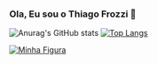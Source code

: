 ### Ola, Eu sou o Thiago Frozzi 👋

![Anurag's GitHub stats](https://github-readme-stats.vercel.app/api?username=thiagox10&theme=tokyonight&show_icons=true) 
[![Top Langs](https://github-readme-stats.vercel.app/api/top-langs/?username=thiagox10&theme=tokyonight&layout=compact)](https://github.com/anuraghazra/github-readme-stats)


<a href='https://www.linkedin.com/in/thiagofrozzi/' target='_blanck'><img src="https://img.shields.io/badge/LinkedIn-0077B5?style=for-the-badge&logo=linkedin&logoColor=white" alt="Minha Figura">
